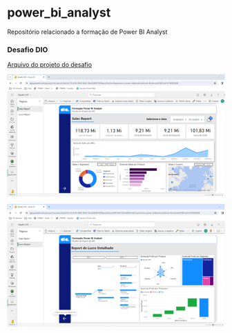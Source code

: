 # power_bi_analyst

Repositório relacionado a formação de Power BI Analyst


### Desafio DIO

[Arquivo do projeto do desafio](./desafio_dio/Desafio_DIO.pbix)


![primeira página do relatório](./desafio_dio/desafio_dio_page1.png "Primeira página do relatório no Power BI Serviços")

![segunda página do relatório](./desafio_dio/desafio_dio_page2.png "Segunda página do relatório no Power BI Serviços")
